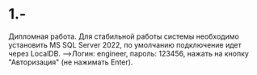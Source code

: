 # 1.-
Дипломная работа. Для стабильной работы системы необходимо установить MS SQL Server 2022, по умолчанию подключение идет через LocalDB.
-->Логин: engineer, пароль: 123456, нажать на кнопку "Авторизация" (не нажимать Enter).
